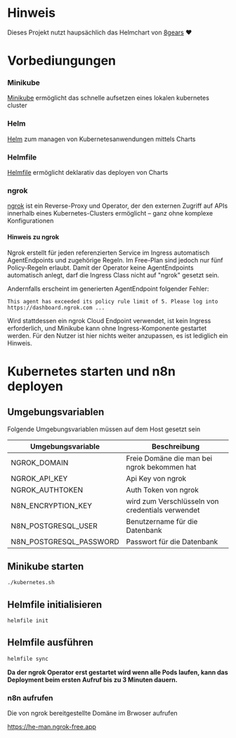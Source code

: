 # Hinweis
Dieses Projekt nutzt haupsächlich das Helmchart von [8gears](https://github.com/8gears/n8n-helm-chart) :heart:

# Vorbediungungen

### Minikube
[Minikube](https://minikube.sigs.k8s.io) ermöglicht das schnelle aufsetzen eines lokalen kubernetes cluster

### Helm
[Helm](https://helm.sh/) zum managen von Kubernetesanwendungen mittels Charts 

### Helmfile
[Helmfile](https://github.com/helmfile/helmfile) ermöglicht deklarativ das deployen von Charts

### ngrok
[ngrok](https://ngrok.com) ist ein Reverse-Proxy und Operator, der den externen Zugriff auf APIs innerhalb eines Kubernetes-Clusters ermöglicht – ganz ohne komplexe Konfigurationen

#### Hinweis zu ngrok
Ngrok erstellt für jeden referenzierten Service im Ingress automatisch AgentEndpoints und zugehörige Regeln. Im Free-Plan sind jedoch nur fünf Policy-Regeln erlaubt.
Damit der Operator keine AgentEndpoints automatisch anlegt, darf die Ingress Class nicht auf "ngrok" gesetzt sein.

Andernfalls erscheint im generierten AgentEndpoint folgender Fehler:

    This agent has exceeded its policy rule limit of 5. Please log into https://dashboard.ngrok.com ...

Wird stattdessen ein ngrok Cloud Endpoint verwendet, ist kein Ingress erforderlich, und Minikube kann ohne Ingress-Komponente gestartet werden. Für den Nutzer ist hier nichts weiter anzupassen, es ist lediglich ein Hinweis.

# Kubernetes starten und n8n deployen


## Umgebungsvariablen
Folgende Umgebungsvariablen müssen auf dem Host gesetzt sein

|Umgebungsvariable      |Beschreibung|
|-----------------------|-------------|
|NGROK_DOMAIN           |Freie Domäne die man bei ngrok bekommen hat |
|NGROK_API_KEY          |Api Key von ngrok |
|NGROK_AUTHTOKEN        |Auth Token von ngrok |
|N8N_ENCRYPTION_KEY     |wird zum Verschlüsseln von credentials verwendet |
|N8N_POSTGRESQL_USER    |Benutzername für die Datenbank |
|N8N_POSTGRESQL_PASSWORD|Passwort für die Datenbank |

## Minikube starten
```bash
./kubernetes.sh
```

## Helmfile initialisieren
```bash
helmfile init
```

## Helmfile ausführen
```bash
helmfile sync
```

__Da der ngrok Operator erst gestartet wird wenn alle Pods laufen, kann das Deployment beim ersten Aufruf bis zu 3 Minuten dauern.__

### n8n aufrufen
Die von ngrok bereitgestellte Domäne im Brwoser aufrufen

https://he-man.ngrok-free.app


